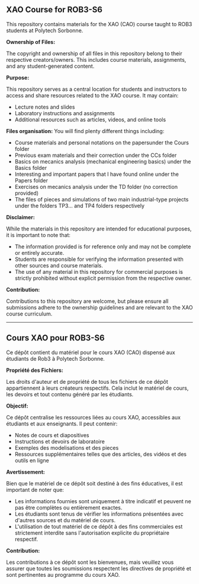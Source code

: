 ## XAO Course for ROB3-S6

This repository contains materials for the XAO (CAO) course taught to ROB3 students at Polytech Sorbonne. 

**Ownership of Files:**

The copyright and ownership of all files in this repository belong to their respective creators/owners. This includes course materials, assignments, and any student-generated content. 

**Purpose:**

This repository serves as a central location for students and instructors to access and share resources related to the XAO course. It may contain:

* Lecture notes and slides
* Laboratory instructions and assignments
* Additional resources such as articles, videos, and online tools

**Files organisation:**
You will find plenty different things including:
* Course materials and personal notations on the papersunder the Cours folder
* Previous exam materials and their correction under the CCs folder
* Basics on mecanics analysis (mechanical engineering basics) under the Basics folder
* Interesting and important papers that I have found online under the Papers folder
* Exercises on mecanics analysis under the TD folder (no correction provided)
* The files of pieces and simulations of two main industrial-type projects under the folders TP3... and TP4 folders respectively

**Disclaimer:**

While the materials in this repository are intended for educational purposes, it is important to note that:

* The information provided is for reference only and may not be complete or entirely accurate.
* Students are responsible for verifying the information presented with other sources and course materials.
* The use of any material in this repository for commercial purposes is strictly prohibited without explicit permission from the respective owner.

**Contribution:**

Contributions to this repository are welcome, but please ensure all submissions adhere to the ownership guidelines and are relevant to the XAO course curriculum. 

----------------------------------------------------

## Cours XAO pour ROB3-S6

Ce dépôt contient du matériel pour le cours XAO (CAO) dispensé aux étudiants de Rob3 à Polytech Sorbonne.

**Propriété des Fichiers:**

Les droits d'auteur et de propriété de tous les fichiers de ce dépôt appartiennent à leurs créateurs respectifs. Cela inclut le matériel de cours, les devoirs et tout contenu généré par les étudiants.

**Objectif:**

Ce dépôt centralise les ressources liées au cours XAO, accessibles aux étudiants et aux enseignants. Il peut contenir:

* Notes de cours et diapositives
* Instructions et devoirs de laboratoire
* Exemples des modelisations et des pieces
* Ressources supplémentaires telles que des articles, des vidéos et des outils en ligne

**Avertissement:**

Bien que le matériel de ce dépôt soit destiné à des fins éducatives, il est important de noter que:

* Les informations fournies sont uniquement à titre indicatif et peuvent ne pas être complètes ou entièrement exactes.
* Les étudiants sont tenus de vérifier les informations présentées avec d'autres sources et du matériel de cours.
* L'utilisation de tout matériel de ce dépôt à des fins commerciales est strictement interdite sans l'autorisation explicite du propriétaire respectif.

**Contribution:**

Les contributions à ce dépôt sont les bienvenues, mais veuillez vous assurer que toutes les soumissions respectent les directives de propriété et sont pertinentes au programme du cours XAO.

